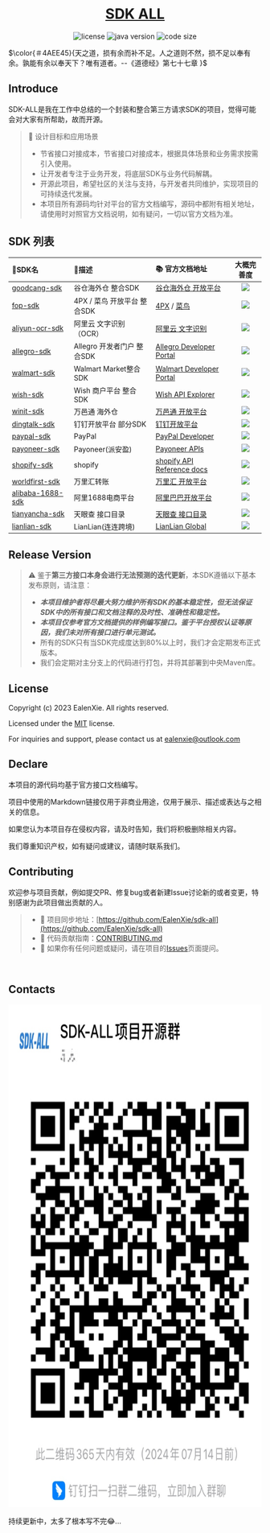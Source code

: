<div align="center">
<h1 align="center"><a href="https://github.com/ealenxie/sdk-all" target="_blank">SDK ALL</a></h1>

![license](https://img.shields.io/github/license/ealenxie/sdk-all)
![java version](https://img.shields.io/badge/JAVA-1.8+-green.svg)
![code size](https://img.shields.io/github/languages/code-size/ealenxie/sdk-all)
</div>

$\color{＃4AEE45}{天之道，损有余而补不足。人之道则不然，损不足以奉有余。孰能有余以奉天下？唯有道者。--《道德经》第七十七章 }$

## Introduce

SDK-ALL是我在工作中总结的一个封装和整合第三方请求SDK的项目，觉得可能会对大家有所帮助，故而开源。

> 💾 设计目标和应用场景
>
> - 节省接口对接成本，节省接口对接成本，根据具体场景和业务需求按需引入使用。
> - 让开发者专注于业务开发，将底层SDK与业务代码解耦。
> - 开源此项目，希望社区的关注与支持，与开发者共同维护，实现项目的可持续迭代发展。
> - 本项目所有源码均针对平台的官方文档编写，源码中都附有相关地址，请使用时对照官方文档说明，如有疑问，一切以官方文档为准。

## SDK 列表

| 📁SDK名                                                                             | 📝描述                | 📚 官方文档地址                                                                                                          |                       大概完善度                       |
|:-----------------------------------------------------------------------------------|:--------------------|:-------------------------------------------------------------------------------------------------------------------|:-------------------------------------------------:|
| [goodcang-sdk](https://github.com/EalenXie/sdk-all/tree/main/goodcang-sdk)         | 谷仓海外仓 整合SDK         | [谷仓海外仓 开放平台](https://open.goodcang.com/docs_api/practice)                                                          | ![](https://img.shields.io/badge/-98%25-blue.svg) |
| [fop-sdk](https://github.com/EalenXie/sdk-all/tree/main/fop-sdk)                   | 4PX / 菜鸟 开放平台 整合SDK | [4PX](http://open.4px.com/apiInfo/api) / [菜鸟](https://open.gfn.cainiao.com/apiInfo/api)                            | ![](https://img.shields.io/badge/-90%25-blue.svg) |
| [aliyun-ocr-sdk](https://github.com/EalenXie/sdk-all/tree/main/aliyun-ocr-sdk)     | 阿里云 文字识别（OCR）       | [阿里云 文字识别](https://help.aliyun.com/product/252763.html)                                                            | ![](https://img.shields.io/badge/-83%25-blue.svg) |
| [allegro-sdk](https://github.com/EalenXie/sdk-all/tree/main/allegro-sdk)           | Allegro 开发者门户 整合SDK | [Allegro Developer Portal](https://developer.allegro.pl/documentation)                                             | ![](https://img.shields.io/badge/-96%25-blue.svg) |
| [walmart-sdk](https://github.com/EalenXie/sdk-all/tree/main/walmart-sdk)           | Walmart Market整合SDK | [Walmart Developer Portal](https://developer.walmart.com)                                                          | ![](https://img.shields.io/badge/-90%25-blue.svg) |
| [wish-sdk](https://github.com/EalenXie/sdk-all/tree/main/wish-sdk)                 | Wish 商户平台 整合SDK     | [Wish API Explorer](https://china-merchant.wish.com/documentation/api/v3/explorer)                                 | ![](https://img.shields.io/badge/-95%25-blue.svg) |
| [winit-sdk](https://github.com/EalenXie/sdk-all/tree/main/winit-sdk)               | 万邑通 海外仓             | [万邑通 开放平台](https://developer.winit.com.cn/document/detail/id/14.html)                                              | ![](https://img.shields.io/badge/-65%25-red.svg)  |
| [dingtalk-sdk](https://github.com/EalenXie/sdk-all/tree/main/dingtalk-sdk)         | 钉钉开放平台 部分SDK        | [钉钉开放平台](https://open.dingtalk.com/document/robots/custom-robot-access)                                            |  ![](https://img.shields.io/badge/-7%25-red.svg)  |
| [paypal-sdk](https://github.com/EalenXie/sdk-all/tree/main/paypal-sdk)             | PayPal              | [PayPal Developer](https://developer.paypal.com)                                                                   |  ![](https://img.shields.io/badge/-2%25-red.svg)  |
| [payoneer-sdk](https://github.com/EalenXie/sdk-all/tree/main/payoneer-sdk)         | Payoneer(派安盈)       | [Payoneer APIs](https://developer.payoneer.com/docs/mass-payouts-and-services.html#/ec64bbcc26bbf-overview)        |  ![](https://img.shields.io/badge/-1%25-red.svg)  |
| [shopify-sdk](https://github.com/EalenXie/sdk-all/tree/main/shopify-sdk)           | shopify             | [shopify API Reference docs](https://shopify.dev/api)                                                              |  ![](https://img.shields.io/badge/-1%25-red.svg)  |
| [worldfirst-sdk](https://github.com/EalenXie/sdk-all/tree/main/worldfirst-sdk)     | 万里汇转账               | [万里汇 开放平台](https://developers.worldfirst.com.cn/docs/alipay-worldfirst/worldfirst_enterprise_solution_zh/overview) | ![](https://img.shields.io/badge/-55%25-red.svg)  |
| [alibaba-1688-sdk](https://github.com/EalenXie/sdk-all/tree/main/alibaba-1688-sdk) | 阿里1688电商平台          | [阿里巴巴开放平台](https://open.1688.com/api/apidoclist.htm?id=624392)                                                     |  ![](https://img.shields.io/badge/-5%25-red.svg)  |
| [tianyancha-sdk](https://github.com/EalenXie/sdk-all/tree/main/tianyancha-sdk)     | 天眼查 接口目录            | [天眼查 接口目录](https://open.tianyancha.com/api_list)                                                                   |  ![](https://img.shields.io/badge/-1%25-red.svg)  |
| [lianlian-sdk](https://github.com/EalenXie/sdk-all/tree/main/lianlian-sdk)         | LianLian(连连跨境)      | [LianLian Global](https://developer.lianlianglobal.com)                                                            |  ![](https://img.shields.io/badge/-2%25-red.svg)  |

## Release Version

> ⚠️ 鉴于**第三方接口本身会进行无法预测的迭代更新**，本SDK遵循以下基本发布原则，请注意：
> - _**本项目维护者将尽最大努力维护所有SDK的基本稳定性，但无法保证SDK中的所有接口和文档注释的及时性、准确性和稳定性。**_
> - _**本项目仅参考官方文档提供的样例编写接口。鉴于平台授权认证等原因，我们未对所有接口进行单元测试。**_
> - 所有的SDK只有当SDK完成度达到80%以上时，我们才会定期发布正式版本。
> - 我们会定期对主分支上的代码进行打包，并将其部署到中央Maven库。

## License

Copyright (c) 2023 EalenXie. All rights reserved.

Licensed under the [MIT](https://github.com/EalenXie/sdk-all/blob/main/LICENSE) license.

For inquiries and support, please contact us at [ealenxie@outlook.com](mailto:ealenxie@outlook.com)

## Declare

本项目的源代码均基于官方接口文档编写。

项目中使用的Markdown链接仅用于非商业用途，仅用于展示、描述或表达与之相关的信息。

如果您认为本项目存在侵权内容，请及时告知，我们将积极删除相关内容。

我们尊重知识产权，如有疑问或建议，请随时联系我们。

## Contributing

欢迎参与项目贡献，例如提交PR、修复bug或者新建Issue讨论新的或者变更，特别感谢为此项目做出贡献的人。

> - 🔁 项目同步地址：[https://github.com/EalenXie/sdk-all](https://github.com/EalenXie/sdk-all)
> - 📖 代码贡献指南：[CONTRIBUTING.md](https://github.com/EalenXie/sdk-all/blob/main/CONTRIBUTING.md)
> - 💬 如果你有任何问题或疑问，请在项目的[Issues](https://github.com/EalenXie/sdk-all/issues)页面提问。

<a href="https://github.com/ealenxie/sdk-all/graphs/contributors">
<img src="https://contrib.rocks/image?repo=ealenxie/sdk-all"  alt=""/>
</a>

## Contacts

<img src="https://github.com/EalenXie/sdk-all/blob/main/docs/image/ding_talk_group.png" alt="ding_talk_group.png" width="1000" height="1000">

持续更新中，太多了根本写不完😂...